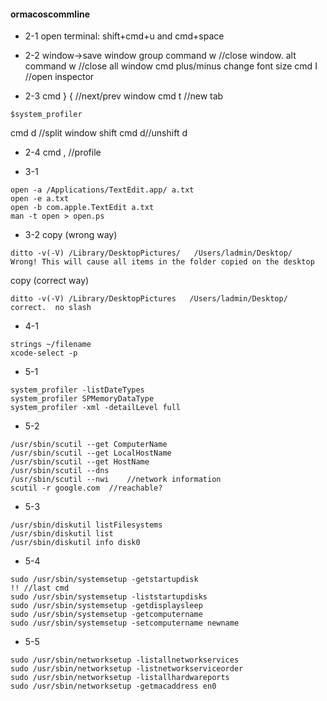 #### ormacoscommline

- 2-1
open terminal:
shift+cmd+u and cmd+space

- 2-2
window->save window group
command w //close window.
alt command w //close all window
cmd plus/minus  change font size
cmd I  //open inspector

- 2-3
cmd } {  //next/prev window
cmd t  //new tab
```
$system_profiler
```
cmd d //split window
shift cmd d//unshift d

- 2-4
cmd ,   //profile

- 3-1
```
open -a /Applications/TextEdit.app/ a.txt
open -e a.txt
open -b com.apple.TextEdit a.txt
man -t open > open.ps
```

- 3-2
copy (wrong way)
```
ditto -v(-V) /Library/DesktopPictures/   /Users/ladmin/Desktop/   Wrong! This will cause all items in the folder copied on the desktop
```
copy (correct way)
```
ditto -v(-V) /Library/DesktopPictures   /Users/ladmin/Desktop/   correct.  no slash
```

- 4-1
```
strings ~/filename
xcode-select -p
```

- 5-1
```
system_profiler -listDateTypes
system_profiler SPMemoryDataType
system_profiler -xml -detailLevel full
```
- 5-2
```
/usr/sbin/scutil --get ComputerName
/usr/sbin/scutil --get LocalHostName
/usr/sbin/scutil --get HostName
/usr/sbin/scutil --dns
/usr/sbin/scutil --nwi    //network information
scutil -r google.com  //reachable?
```

- 5-3
```
/usr/sbin/diskutil listFilesystems
/usr/sbin/diskutil list
/usr/sbin/diskutil info disk0
```
- 5-4
```
sudo /usr/sbin/systemsetup -getstartupdisk
!! //last cmd
sudo /usr/sbin/systemsetup -liststartupdisks
sudo /usr/sbin/systemsetup -getdisplaysleep
sudo /usr/sbin/systemsetup -getcomputername
sudo /usr/sbin/systemsetup -setcomputername newname
```

- 5-5
```
sudo /usr/sbin/networksetup -listallnetworkservices
sudo /usr/sbin/networksetup -listnetworkserviceorder
sudo /usr/sbin/networksetup -listallhardwareports
sudo /usr/sbin/networksetup -getmacaddress en0
```
